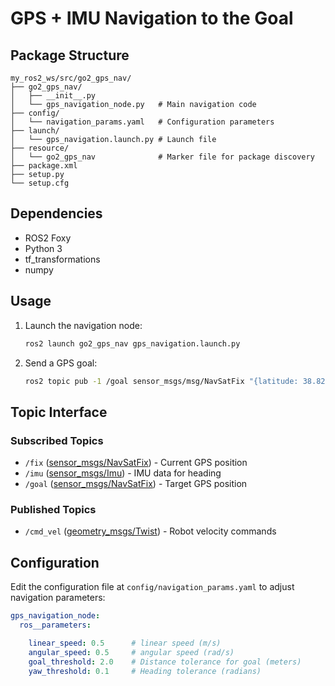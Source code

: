 # GPS + IMU Navigation to the Goal

## Package Structure

```
my_ros2_ws/src/go2_gps_nav/
├── go2_gps_nav/
│   ├── __init__.py
│   └── gps_navigation_node.py   # Main navigation code
├── config/
│   └── navigation_params.yaml   # Configuration parameters
├── launch/
│   └── gps_navigation.launch.py # Launch file
├── resource/
│   └── go2_gps_nav              # Marker file for package discovery
├── package.xml
├── setup.py
└── setup.cfg
```

## Dependencies

- ROS2 Foxy
- Python 3
- tf_transformations
- numpy


## Usage

1. Launch the navigation node:
   ```bash
   ros2 launch go2_gps_nav gps_navigation.launch.py
   ```

2. Send a GPS goal:
   ```bash
   ros2 topic pub -1 /goal sensor_msgs/msg/NavSatFix "{latitude: 38.8277645, longitude: -77.3051732999}"
   ```

## Topic Interface

### Subscribed Topics
- `/fix` ([sensor_msgs/NavSatFix](https://docs.ros2.org/foxy/api/sensor_msgs/msg/NavSatFix.html)) - Current GPS position
- `/imu` ([sensor_msgs/Imu](https://docs.ros2.org/foxy/api/sensor_msgs/msg/Imu.html)) - IMU data for heading
- `/goal` ([sensor_msgs/NavSatFix](https://docs.ros2.org/foxy/api/sensor_msgs/msg/NavSatFix.html)) - Target GPS position

### Published Topics
- `/cmd_vel` ([geometry_msgs/Twist](https://docs.ros2.org/foxy/api/geometry_msgs/msg/Twist.html)) - Robot velocity commands

## Configuration

Edit the configuration file at `config/navigation_params.yaml` to adjust navigation parameters:

```yaml
gps_navigation_node:
  ros__parameters:

    linear_speed: 0.5      # linear speed (m/s)
    angular_speed: 0.5     # angular speed (rad/s)
    goal_threshold: 2.0    # Distance tolerance for goal (meters)
    yaw_threshold: 0.1     # Heading tolerance (radians)
```